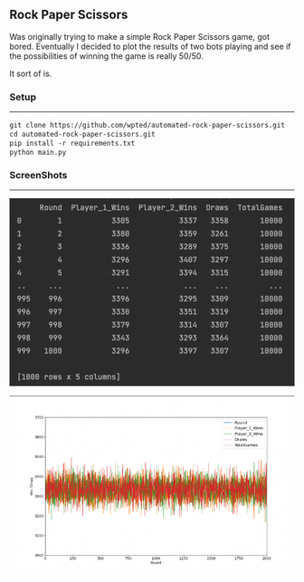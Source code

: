 ## Rock Paper Scissors

Was originally trying to make a simple Rock Paper Scissors game, got bored. Eventually I decided to plot the results of
two bots playing and see if the possibilities of winning the game is really 50/50.

It sort of is.

### Setup

---
```
git clone https://github.com/wpted/automated-rock-paper-scissors.git
cd automated-rock-paper-scissors.git
pip install -r requirements.txt
python main.py
```


### ScreenShots

---
![Alt text](result_form.png "Result Form")

![Alt text](result_plot.png "Result Form")